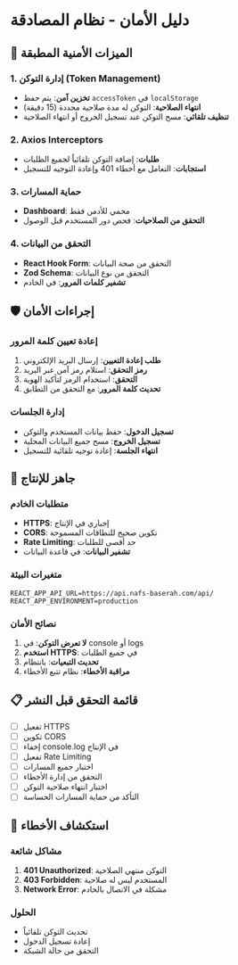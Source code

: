 # دليل الأمان - نظام المصادقة

## 🔐 الميزات الأمنية المطبقة

### 1. إدارة التوكن (Token Management)
- **تخزين آمن**: يتم حفظ `accessToken` في `localStorage`
- **انتهاء الصلاحية**: التوكن له مدة صلاحية محددة (15 دقيقة)
- **تنظيف تلقائي**: مسح التوكن عند تسجيل الخروج أو انتهاء الصلاحية

### 2. Axios Interceptors
- **طلبات**: إضافة التوكن تلقائياً لجميع الطلبات
- **استجابات**: التعامل مع أخطاء 401 وإعادة التوجيه للتسجيل

### 3. حماية المسارات
- **Dashboard**: محمي للأدمن فقط
- **التحقق من الصلاحيات**: فحص دور المستخدم قبل الوصول

### 4. التحقق من البيانات
- **React Hook Form**: التحقق من صحة البيانات
- **Zod Schema**: التحقق من نوع البيانات
- **تشفير كلمات المرور**: في الخادم

## 🛡️ إجراءات الأمان

### إعادة تعيين كلمة المرور
1. **طلب إعادة التعيين**: إرسال البريد الإلكتروني
2. **رمز التحقق**: استلام رمز آمن عبر البريد
3. **التحقق**: استخدام الرمز لتأكيد الهوية
4. **تحديث كلمة المرور**: مع التحقق من التطابق

### إدارة الجلسات
- **تسجيل الدخول**: حفظ بيانات المستخدم والتوكن
- **تسجيل الخروج**: مسح جميع البيانات المحلية
- **انتهاء الجلسة**: إعادة توجيه تلقائية للتسجيل

## 🚀 جاهز للإنتاج

### متطلبات الخادم
- **HTTPS**: إجباري في الإنتاج
- **CORS**: تكوين صحيح للنطاقات المسموحة
- **Rate Limiting**: حد أقصى للطلبات
- **تشفير البيانات**: في قاعدة البيانات

### متغيرات البيئة
```env
REACT_APP_API_URL=https://api.nafs-baserah.com/api/
REACT_APP_ENVIRONMENT=production
```

### نصائح الأمان
1. **لا تعرض التوكن**: في console أو logs
2. **استخدم HTTPS**: في جميع الطلبات
3. **تحديث التبعيات**: بانتظام
4. **مراقبة الأخطاء**: نظام تتبع الأخطاء

## 📋 قائمة التحقق قبل النشر

- [ ] تفعيل HTTPS
- [ ] تكوين CORS
- [ ] إخفاء console.log في الإنتاج
- [ ] تفعيل Rate Limiting
- [ ] اختبار جميع المسارات
- [ ] التحقق من إدارة الأخطاء
- [ ] اختبار انتهاء صلاحية التوكن
- [ ] التأكد من حماية المسارات الحساسة

## 🔧 استكشاف الأخطاء

### مشاكل شائعة
1. **401 Unauthorized**: التوكن منتهي الصلاحية
2. **403 Forbidden**: المستخدم ليس له صلاحية
3. **Network Error**: مشكلة في الاتصال بالخادم

### الحلول
- تحديث التوكن تلقائياً
- إعادة تسجيل الدخول
- التحقق من حالة الشبكة
